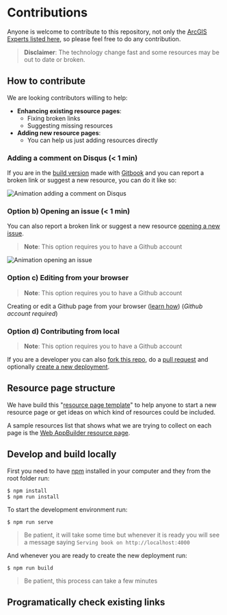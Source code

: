 # Contributions

Anyone is welcome to contribute to this repository, not only the [ArcGIS Experts listed here](https://esri-es.github.io/arcgis-experts/), so please feel free to do any contribution. 

> **Disclaimer**: The technology change fast and some resources may be out to date or broken.

## How to contribute

We are looking contributors willing to help:

* **Enhancing existing resource pages**:
  * Fixing broken links
  * Suggesting missing resources
* **Adding new resource pages**:
  * You can help us just adding resources directly

### Adding a comment on Disqus (< 1 min)

If you are in the [build version](https://hhkaos.github.io/awesome-arcgis/) made with [Gitbook](https://github.com/GitbookIO/gitbook) and you can report a broken link or suggest a new resource, you can do it like so:

![Animation adding a comment on Disqus](https://github.com/hhkaos/awesome-arcgis/blob/master/assets/Contribute%20thru%20disquss.gif?raw=true)

### Option b) Opening an issue (< 1 min)

You can also report a broken link or suggest a new resource [opening a new issue](https://github.com/hhkaos/awesome-arcgis/issues/new).

> **Note**: This option requires you to have a Github account

![Animation opening an issue](https://github.com/hhkaos/awesome-arcgis/blob/master/assets/Opening%20an%20issue.gif?raw=true)

### Option c) Editing from your browser

> **Note**: This option requires you to have a Github account

Creating or edit a Github page from your browser ([learn how](https://help.github.com/articles/editing-files-in-your-repository/)) (*Github account required*)

### Option d) Contributing from local

> **Note**: This option requires you to have a Github account

If you are a developer you can also [fork this repo](https://help.github.com/articles/fork-a-repo/), do a [pull request](https://help.github.com/articles/about-pull-requests/) and optionally [create a new deployment](#develop-and-build-locally).

## Resource page structure

We have build this "[resource page template](https://github.com/hhkaos/awesome-arcgis/blob/master/RESOURCE_PAGE_TEMPLATE.md)"  to help anyone to start a new resource page or get ideas on which kind of resources could be included.

A sample resources list that shows what we are trying to collect on each page is the
[Web AppBuilder resource page](arcgis/products/web-appbuilder/README.md).

## Develop and build locally

First you need to have [npm](https://www.npmjs.com/) installed in your computer and they from the root folder run:

```
$ npm install
$ npm run install
```

To start the development environment run:

`$ npm run serve`

> Be patient, it will take some time but whenever it is ready you will see a message saying `Serving book on http://localhost:4000`

And whenever you are ready to create the new deployment run:

`$ npm run build`

> Be patient, this process can take a few minutes

## Programatically check existing links


